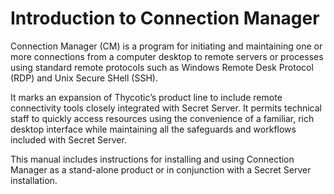 [title]: # (Introduction to Connection Manager)
[tags]: # (intro,cm,overview,connectionmanager)
[priority]: # (1)

# Introduction to Connection Manager

Connection Manager (CM) is a program for initiating and maintaining one or more connections from a computer desktop to remote servers or processes using standard remote protocols such as Windows Remote Desk Protocol (RDP) and Unix Secure SHell (SSH).

It marks an expansion of Thycotic’s product line to include remote connectivity tools closely integrated with Secret Server. It permits technical staff to quickly access resources using the convenience of a familiar, rich desktop interface while maintaining all the safeguards and workflows included with Secret Server.

This manual includes instructions for installing and using Connection Manager as a stand-alone product or in conjunction with a Secret Server installation.